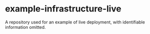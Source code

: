 # example-infrastructure-live
A repository used for an example of live deployment, with identifiable information omitted.
